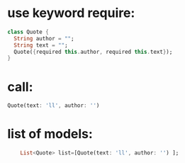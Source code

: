 # use keyword require:
```dart
class Quote {
  String author = "";
  String text = "";
  Quote({required this.author, required this.text});
}
```
# call:
```dart
Quote(text: 'll', author: '')
```
# list of models:
```dart
    List<Quote> list=[Quote(text: 'll', author: '') ];
```
